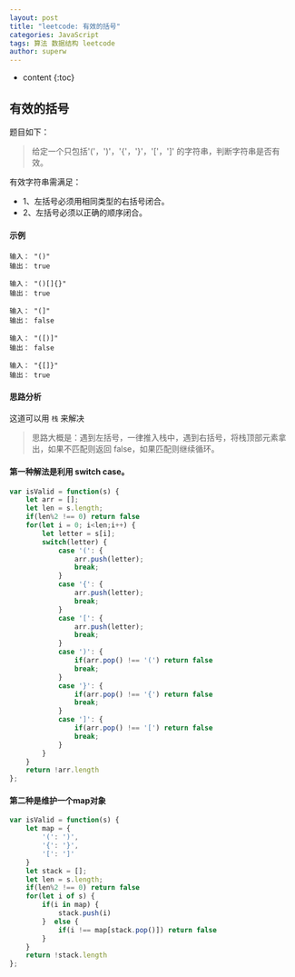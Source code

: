 ```yaml
---
layout: post
title: "leetcode: 有效的括号"
categories: JavaScript
tags: 算法 数据结构 leetcode
author: superw
---
```


- content
{:toc}

## 有效的括号

题目如下：

> 给定一个只包括'('，')'，'{'，'}'，'['，']'  的字符串，判断字符串是否有效。

有效字符串需满足：

- 1、左括号必须用相同类型的右括号闭合。 
- 2、左括号必须以正确的顺序闭合。


#### 示例

    输入： "()"
    输出： true

    输入： "()[]{}"
    输出： true
    
    输入： "(]"
    输出： false
    
    输入： "([)]"
    输出： false

    输入： "{[]}"
    输出： true

#### 思路分析

这道可以用 `栈` 来解决 

>思路大概是：遇到左括号，一律推入栈中，遇到右括号，将栈顶部元素拿出，如果不匹配则返回 false，如果匹配则继续循环。















#### 第一种解法是利用 switch case。

```javascript
var isValid = function(s) {
    let arr = [];
    let len = s.length;
    if(len%2 !== 0) return false
    for(let i = 0; i<len;i++) {
        let letter = s[i];
        switch(letter) {
            case '(': {
                arr.push(letter);
                break;
            }
            case '{': {
                arr.push(letter);
                break;
            }
            case '[': {
                arr.push(letter);
                break;
            }
            case ')': {
                if(arr.pop() !== '(') return false
                break;
            }
            case '}': {
                if(arr.pop() !== '{') return false
                break;
            }
            case ']': {
                if(arr.pop() !== '[') return false
                break;
            }
        }
    }
    return !arr.length
};

```


#### 第二种是维护一个map对象

```javascript
var isValid = function(s) {
    let map = {
        '(': ')',
        '{': '}',
        '[': ']'
    }
    let stack = [];
    let len = s.length;
    if(len%2 !== 0) return false
    for(let i of s) {
        if(i in map) {
            stack.push(i)
        }  else {
            if(i !== map[stack.pop()]) return false
        }
    }
    return !stack.length
};

```